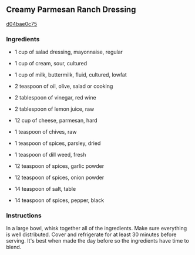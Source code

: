 ## Creamy Parmesan Ranch Dressing

[d04bae0c75](http://www.food.com/recipe/creamy-parmesan-ranch-dressing-394107)

### Ingredients

 - 1 cup of salad dressing, mayonnaise, regular

 - 1 cup of cream, sour, cultured

 - 1 cup of milk, buttermilk, fluid, cultured, lowfat

 - 2 teaspoon of oil, olive, salad or cooking

 - 2 tablespoon of vinegar, red wine

 - 2 tablespoon of lemon juice, raw

 - 12 cup of cheese, parmesan, hard

 - 1 teaspoon of chives, raw

 - 1 teaspoon of spices, parsley, dried

 - 1 teaspoon of dill weed, fresh

 - 12 teaspoon of spices, garlic powder

 - 12 teaspoon of spices, onion powder

 - 14 teaspoon of salt, table

 - 14 teaspoon of spices, pepper, black

### Instructions

In a large bowl, whisk together all of the ingredients. Make sure everything is well distributed. Cover and refrigerate for at least 30 minutes before serving. It's best when made the day before so the ingredients have time to blend.